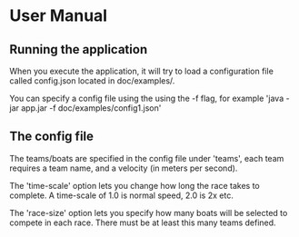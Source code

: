 # User Manual

## Running the application

When you execute the application, it will try to load a configuration file called config.json located in doc/examples/.

You can specify a config file using the using the -f flag, for example 'java -jar app.jar -f doc/examples/config1.json'

## The config file

The teams/boats are specified in the config file under 'teams', each team requires a team name, and a velocity (in meters per second).

The 'time-scale' option lets you change how long the race takes to complete. A time-scale of 1.0 is normal speed, 2.0 is 2x etc.

The 'race-size' option lets you specify how many boats will be selected to compete in each race. There must be at least this many teams defined.